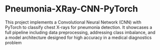 # Pneumonia-XRay-CNN-PyTorch
This project implements a Convolutional Neural Network (CNN) with PyTorch to classify chest X-rays for pneumonia detection. It showcases a full pipeline including data preprocessing, addressing class imbalance, and a model architecture designed for high accuracy in a medical diagnostics problem
